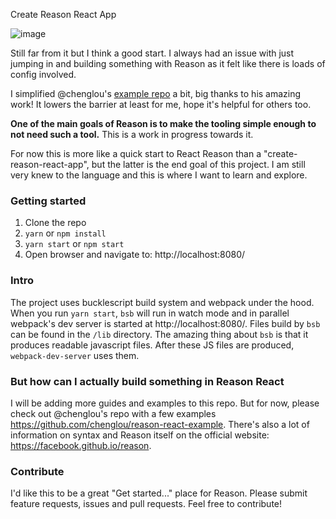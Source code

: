 Create Reason React App

![image](https://cloud.githubusercontent.com/assets/3802023/26065669/945afdb4-398c-11e7-827c-d5ecbb76d0af.png)

Still far from it but I think a good start. I always had an issue with just jumping in and building something with Reason as it felt like there is loads of config involved.

I simplified @chenglou's [example repo](https://github.com/chenglou/reason-react-example) a bit, big thanks to his amazing work!
It lowers the barrier at least for me, hope it's helpful for others too.

**One of the main goals of Reason is to make the tooling simple enough to not need such a tool.**
This is a work in progress towards it.

For now this is more like a quick start to React Reason than a "create-reason-react-app", but the latter is the end goal of this project.
I am still very knew to the language and this is where I want to learn and explore.

### Getting started

1. Clone the repo
2. `yarn` or `npm install`
3. `yarn start` or `npm start`
4. Open browser and navigate to: http://localhost:8080/

### Intro

The project uses bucklescript build system and webpack under the hood. When you run `yarn start`, `bsb` will run in watch mode and in parallel webpack's dev server is started at http://localhost:8080/. Files build by `bsb` can be found in the `/lib` directory. The amazing thing about `bsb` is that it produces readable javascript files.
After these JS files are produced, `webpack-dev-server` uses them.

### But how can I actually build something in Reason React

I will be adding more guides and examples to this repo. But for now, please check out
@chenglou's repo with a few examples https://github.com/chenglou/reason-react-example.
There's also a lot of information on syntax and Reason itself on the official website: https://facebook.github.io/reason.

### Contribute

I'd like this to be a great "Get started..." place for Reason. Please submit feature requests, issues and pull requests. Feel free to contribute!
